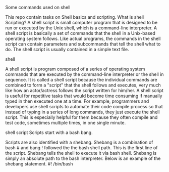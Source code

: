  Some commands used on shell
 
 
 
 


This repo contain tasks on Shell basics and scripting.
What is shell Scripting?
A shell script is small computer program that is designed to be run or executed by the Unix shell, which is a command-line interpreter. A shell script is basically a set of commands that the shell in a Unix-based operating system follows. Like actual programs, the commands in the shell script can contain parameters and subcommands that tell the shell what to do. The shell script is usually contained in a simple text file.

shell





A shell script is program composed of a series of operating system commands that are executed by the command-line interpreter or the shell in sequence. It is called a shell script because the individual commands are combined to form a "script" that the shell follows and executes, very much like how an actor/actress follows the script written for him/her. A shell script is useful for repetitive tasks that would become time consuming if manually typed in then executed one at a time. For example, programmers and developers use shell scripts to automate their code compile process so that instead of typing in a series of long commands, they just execute the shell script. This is especially helpful for them because they often compile and test code, sometimes multiple times, in one single minute.

shell script
Scripts start with a bash bang.

Scripts are also identified with a shebang. Shebang is a combination of bash # and bang !  followed the the bash shell path. This is the first line of the script. Shebang tells the shell to execute it via bash shell. Shebang is simply an absolute path to the bash interpreter. Below is an example of the shebang statement.
#! /bin/bash
